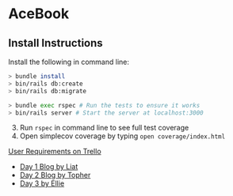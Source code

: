 # AceBook

## Install Instructions

Install the following in command line:
```bash
> bundle install
> bin/rails db:create
> bin/rails db:migrate

> bundle exec rspec # Run the tests to ensure it works
> bin/rails server # Start the server at localhost:3000
```
3. Run `rspec` in command line to see full test coverage
4. Open simplecov coverage by typing `open coverage/index.html`

[User Requirements on Trello](https://trello.com/b/fyDiPy6k/acebook-letta)

* [Day 1 Blog by Liat](https://medium.com/@acebook.makers/creation-of-acebook-5345aa4ef6ab)
* [Day 2 Blog by Topher](https://medium.com/@acebook.makers/setting-up-ci-discovering-devise-103044c0415e)
* [Day 3 by Ellie](https://medium.com/@acebook.makers/day-3-rail-up-for-the-magical-mystery-tour-3a377fbd683b)
